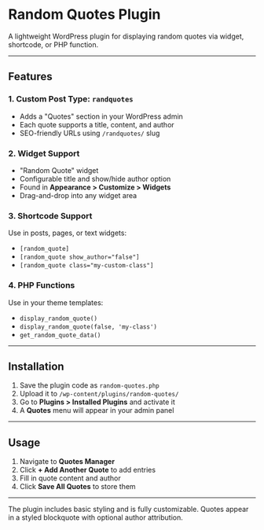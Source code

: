 # Random Quotes Plugin

A lightweight WordPress plugin for displaying random quotes via widget, shortcode, or PHP function.

---

## Features

### 1. Custom Post Type: `randquotes`
- Adds a "Quotes" section in your WordPress admin
- Each quote supports a title, content, and author
- SEO-friendly URLs using `/randquotes/` slug

### 2. Widget Support
- "Random Quote" widget
- Configurable title and show/hide author option
- Found in **Appearance > Customize > Widgets**
- Drag-and-drop into any widget area

### 3. Shortcode Support
Use in posts, pages, or text widgets:

- `[random_quote]`
- `[random_quote show_author="false"]`
- `[random_quote class="my-custom-class"]`

### 4. PHP Functions
Use in your theme templates:

- `display_random_quote()`
- `display_random_quote(false, 'my-class')`
- `get_random_quote_data()`

---

## Installation

1. Save the plugin code as `random-quotes.php`
2. Upload it to `/wp-content/plugins/random-quotes/`
3. Go to **Plugins > Installed Plugins** and activate it
4. A **Quotes** menu will appear in your admin panel

---

## Usage

1. Navigate to **Quotes Manager**
2. Click **+ Add Another Quote** to add entries
3. Fill in quote content and author
4. Click **Save All Quotes** to store them

---

The plugin includes basic styling and is fully customizable. Quotes appear in a styled blockquote with optional author attribution.
